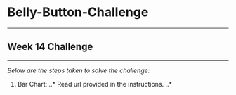 # Belly-Button-Challenge
----------------------------

## Week 14 Challenge
----------------------------

*Below are the steps taken to solve the challenge:*

1. Bar Chart:
..* Read url provided in the instructions.
..* 
